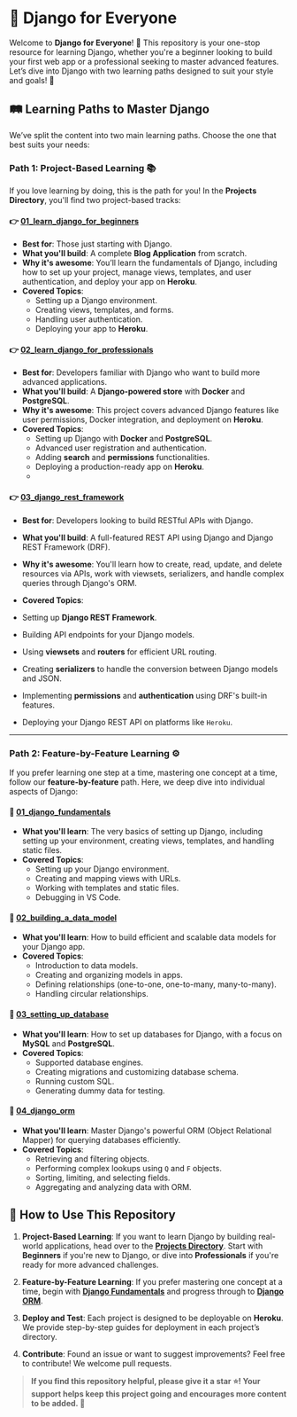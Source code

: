 # 🌟 Django for Everyone

Welcome to **Django for Everyone**! 🎉 This repository is your one-stop resource for learning Django, whether you're a beginner looking to build your first web app or a professional seeking to master advanced features. Let’s dive into Django with two learning paths designed to suit your style and goals! 🌟

## 🛤️ Learning Paths to Master Django

We’ve split the content into two main learning paths. Choose the one that best suits your needs:

### Path 1: Project-Based Learning 📚

If you love learning by doing, this is the path for you! In the **Projects Directory**, you'll find two project-based tracks:

#### 👉 [01_learn_django_for_beginners](https://github.com/HashimThePassionate/django-for-everyone/tree/main/projects/01_learn_django_for_beginners)
- **Best for**: Those just starting with Django.
- **What you'll build**: A complete **Blog Application** from scratch.
- **Why it's awesome**: You’ll learn the fundamentals of Django, including how to set up your project, manage views, templates, and user authentication, and deploy your app on **Heroku**.
- **Covered Topics**:
  - Setting up a Django environment.
  - Creating views, templates, and forms.
  - Handling user authentication.
  - Deploying your app to **Heroku**.
  
#### 👉 [02_learn_django_for_professionals](https://github.com/HashimThePassionate/django-for-everyone/tree/main/projects/02_learn_django_for_professionals)
- **Best for**: Developers familiar with Django who want to build more advanced applications.
- **What you'll build**: A **Django-powered store** with **Docker** and **PostgreSQL**.
- **Why it's awesome**: This project covers advanced Django features like user permissions, Docker integration, and deployment on **Heroku**.
- **Covered Topics**:
  - Setting up Django with **Docker** and **PostgreSQL**.
  - Advanced user registration and authentication.
  - Adding **search** and **permissions** functionalities.
  - Deploying a production-ready app on **Heroku**.
  - 
#### 👉 [03_django_rest_framework](./projects/03_django_rest_framework/)
- **Best for**: Developers looking to build RESTful APIs with Django.
- **What you'll build**: A full-featured REST API using Django and Django REST Framework (DRF).
- **Why it's awesome**: You'll learn how to create, read, update, and delete resources via APIs, work with viewsets, serializers, and handle complex queries through Django's ORM.

- **Covered Topics**:
- Setting up **Django REST Framework**.
- Building API endpoints for your Django models.
- Using **viewsets** and **routers** for efficient URL routing.
- Creating **serializers** to handle the conversion between Django models and JSON.
- Implementing **permissions** and **authentication** using DRF's built-in features.
- Deploying your Django REST API on platforms like `Heroku`.
---

### Path 2: Feature-by-Feature Learning ⚙️

If you prefer learning one step at a time, mastering one concept at a time, follow our **feature-by-feature** path. Here, we deep dive into individual aspects of Django:

#### 📘 [01_django_fundamentals](https://github.com/HashimThePassionate/django-for-everyone/tree/main/01_django_fundamentals)
- **What you'll learn**: The very basics of setting up Django, including setting up your environment, creating views, templates, and handling static files.
- **Covered Topics**:
  - Setting up your Django environment.
  - Creating and mapping views with URLs.
  - Working with templates and static files.
  - Debugging in VS Code.

#### 📘 [02_building_a_data_model](https://github.com/HashimThePassionate/django-for-everyone/tree/main/02_building_a_data_model)
- **What you'll learn**: How to build efficient and scalable data models for your Django app.
- **Covered Topics**:
  - Introduction to data models.
  - Creating and organizing models in apps.
  - Defining relationships (one-to-one, one-to-many, many-to-many).
  - Handling circular relationships.

#### 📘 [03_setting_up_database](https://github.com/HashimThePassionate/django-for-everyone/tree/main/03_setting_up_database)
- **What you'll learn**: How to set up databases for Django, with a focus on **MySQL** and **PostgreSQL**.
- **Covered Topics**:
  - Supported database engines.
  - Creating migrations and customizing database schema.
  - Running custom SQL.
  - Generating dummy data for testing.

#### 📘 [04_django_orm](https://github.com/HashimThePassionate/django-for-everyone/tree/main/04_django_orm)
- **What you'll learn**: Master Django's powerful ORM (Object Relational Mapper) for querying databases efficiently.
- **Covered Topics**:
  - Retrieving and filtering objects.
  - Performing complex lookups using `Q` and `F` objects.
  - Sorting, limiting, and selecting fields.
  - Aggregating and analyzing data with ORM.

## 🎯 How to Use This Repository

1. **Project-Based Learning**: If you want to learn Django by building real-world applications, head over to the **[Projects Directory](projects/)**. Start with **Beginners** if you're new to Django, or dive into **Professionals** if you're ready for more advanced challenges.   
2. **Feature-by-Feature Learning**: If you prefer mastering one concept at a time, begin with **[Django Fundamentals](01_django_fundamentals/)** and progress through to **[Django ORM](04_django_orm/)**.

3. **Deploy and Test**: Each project is designed to be deployable on **Heroku**. We provide step-by-step guides for deployment in each project’s directory.

4. **Contribute**: Found an issue or want to suggest improvements? Feel free to contribute! We welcome pull requests.

>**If you find this repository helpful, please give it a star ⭐! Your support helps keep this project going and encourages more content to be added. 🌟**


